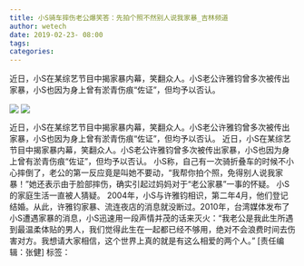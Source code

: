 ```yaml
---
title: 小S骑车摔伤老公爆笑答：先拍个照不然别人说我家暴_吉林频道
author: wetech
date: 2019-02-23- 08:00
tags: 
categories: 
---
```

近日，小S在某综艺节目中揭家暴内幕，笑翻众人。小S老公许雅钧曾多次被传出家暴，小S也因为身上曾有淤青伤痕“佐证”，但均予以否认。
<!-- more -->
                
<img align="center" border="0" src="http://p1.ifengimg.com/a/2019_08/86530ede6fb4348_size224_w1125_h1173.jpg" />
                
<img align="center" border="0" src="http://p2.ifengimg.com/a/2016/0810/204c433878d5cf9size1_w16_h16.png" />
            
近日，小S在某综艺节目中揭家暴内幕，笑翻众人。小S老公许雅钧曾多次被传出家暴，小S也因为身上曾有淤青伤痕“佐证”，但均予以否认。
近日，小S在某综艺节目中揭家暴内幕，笑翻众人。小S老公许雅钧曾多次被传出家暴，小S也因为身上曾有淤青伤痕“佐证”，但均予以否认。
小S称，自己有一次骑折叠车的时候不小心摔倒了，老公的第一反应竟是叫她不要动，“我帮你拍个照，免得别人说我家暴！”她还表示由于脸部摔伤，确实引起过妈妈对于“老公家暴”一事的怀疑。
小S的家庭生活一直被人猜疑。 2004年，小S与许雅钧相识，第二年4月，他们登记结婚。从此，许雅钧家暴、流连夜店的消息就没断过。2010年，台湾媒体发布了小S遭遇家暴的消息，小S迅速用一段声情并茂的话来灭火：“我老公是我此生所遇到最温柔体贴的男人，我们觉得此生在一起都已经不够用，绝对不会浪费时间去伤害对方。我想请大家相信，这个世界上真的就是有这么相爱的两个人。”
[责任编辑：张健]
标签：
 
 
             
